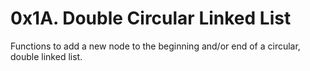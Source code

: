 # 0x1A. Double Circular Linked List
Functions to add a new node to the beginning and/or end of a circular, double linked list.